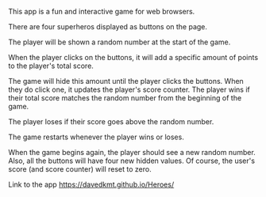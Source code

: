This app is a fun and interactive game for web browsers.

There are four superheros displayed as buttons on the page.

The player will be shown a random number at the start of the game.

When the player clicks on the buttons, it will add a specific amount of points to the player's total score.

The game will hide this amount until the player clicks the buttons.
When they do click one, it updates the player's score counter.
The player wins if their total score matches the random number from the beginning of the game.

The player loses if their score goes above the random number.

The game restarts whenever the player wins or loses.

When the game begins again, the player should see a new random number. Also, all the buttons will have four new hidden values. Of course, the user's score (and score counter) will reset to zero.

Link to the app https://davedkmt.github.io/Heroes/
